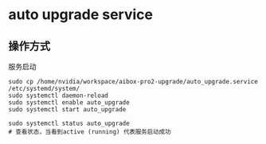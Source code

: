 # auto upgrade service

## 操作方式

服务启动

```shell
sudo cp /home/nvidia/workspace/aibox-pro2-upgrade/auto_upgrade.service /etc/systemd/system/
sudo systemctl daemon-reload
sudo systemctl enable auto_upgrade
sudo systemctl start auto_upgrade

sudo systemctl status auto_upgrade
# 查看状态，当看到active (running) 代表服务启动成功
```
